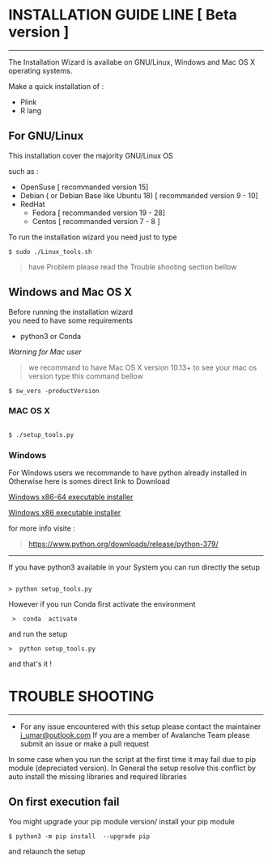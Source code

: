 # INSTALLATION GUIDE LINE   [ Beta version ]
---
The Installation Wizard is availabe on GNU/Linux, Windows and Mac OS X operating systems.

Make a quick installation of : 
- Plink
- R lang

## For GNU/Linux

This installation  cover the majority GNU/Linux OS 
 
such as :

   - OpenSuse                                          [ recommanded version 15]
   - Debian   ( or Debian Base  like Ubuntu 18)        [ recommanded version 9 - 10]
   - RedHat   
        -  Fedora                                      [ recommanded version 19 - 28]  
        -  Centos                                      [ recommanded version 7  - 8 ]
       
       
       
To run the  installation  wizard  you need just  to  type  
```
$ sudo ./Linux_tools.sh
``` 
>  have  Problem please   read the Trouble shooting section bellow 

##  Windows and Mac OS X  

Before  running  the  installation wizard  
you need to have some requirements 
-  python3   or  Conda 

*Warning  for Mac  user* 
>  we recommand  to have   Mac OS X version  10.13+ 
to see your mac os version type this command bellow 
```
$ sw_vers -productVersion 
```

###  MAC OS X

```

$ ./setup_tools.py  
```

### Windows
For Windows users  we recommande to have python already installed in  
Otherwise  here  is   somes direct link to Download 

[Windows x86-64 executable installer](https://www.python.org/ftp/python/3.7.9/python-3.7.9-amd64.exe)

[Windows x86 executable installer](https://www.python.org/ftp/python/3.7.9/python-3.7.9.exe)

for  more  info  visite  : 
> https://www.python.org/downloads/release/python-379/

---

If you have  python3 available  in your  System 
you can run directly the setup  

```

> python setup_tools.py
```
However  if  you  run Conda
first activate  the environment 

```
 >  conda  activate  
```
and run  the setup  

```
>  python setup_tools.py 
```
and that's it !

# TROUBLE SHOOTING   
---
* For any issue  encountered  with  this setup  please  contact  the maintainer [j_umar@outlook.com](j_umar@outlook.com)
If you are a member of Avalanche Team please submit an issue  or make a pull request 

>
In some case when you run the script at the first time it may fail due to  pip module (depreciated version). 
In General the setup resolve this  conflict  by  auto install the  missing  libraries and required libraries 

On first execution fail
---  
You might upgrade your pip module version/ install your pip module

```
$ python3 -m pip install  --upgrade pip 
```
and relaunch  the setup 
